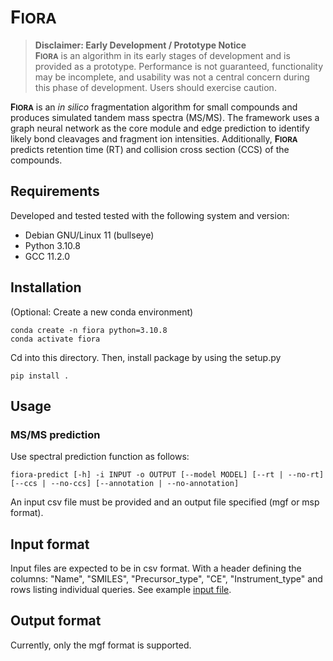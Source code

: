 # **F<small>IORA</small>**

> **Disclaimer: Early Development / Prototype Notice**<br>
> **F<small>IORA</small>** is an algorithm in its early stages of development and is provided as a prototype.
Performance is not guaranteed, functionality may be incomplete, and usability was not a central concern during this phase of development. 
Users should exercise caution.

**F<small>IORA</small>** is an *in silico* fragmentation algorithm for small compounds and produces simulated tandem mass spectra (MS/MS). The framework uses a graph neural network as the core module and edge prediction to identify likely bond cleavages and fragment ion intensities. Additionally, **F<small>IORA</small>** predicts retention time (RT) and collision cross section (CCS) of the compounds.

## Requirements

Developed and tested tested with the following system and version:

* Debian GNU/Linux 11 (bullseye)
* Python 3.10.8
* GCC 11.2.0


## Installation

(Optional: Create a new conda environment)

    conda create -n fiora python=3.10.8
    conda activate fiora

Cd into this directory. Then, install package by using the setup.py 

    pip install .


## Usage

### MS/MS prediction

Use spectral prediction function as follows:

    fiora-predict [-h] -i INPUT -o OUTPUT [--model MODEL] [--rt | --no-rt] [--ccs | --no-ccs] [--annotation | --no-annotation]

An input csv file must be provided and an output file specified (mgf or msp format).

## Input format

Input files are expected to be in csv format. With a header defining the columns: "Name", "SMILES", "Precursor_type", "CE", "Instrument_type" and rows listing individual queries.
See example [input file](examples/example_input.csv).

## Output format

Currently, only the mgf format is supported.